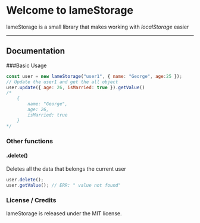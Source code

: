 Welcome to lameStorage
===================


lameStorage is a small library that makes working with *localStorage* easier

----------
Documentation
-------------
###Basic Usage
```javascript
const user = new lameStorage("user1", { name: "George", age:25 });
// Update the user1 and get the all object
user.update({ age: 26, isMarried: true }).getValue()
/*
	{
		name: "George",
		age: 26,
		isMarried: true
	}
*/
```
### Other functions

#### .delete()
Deletes all the data that belongs the current user

```javascript
user.delete();
user.getValue(); // ERR: " value not found"
```
### License / Credits
lameStorage is released under the MIT license.